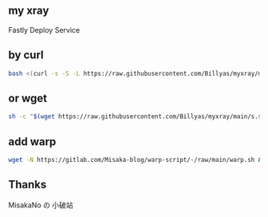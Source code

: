 ## my xray
Fastly Deploy Service


## by curl
```bash
bash <(curl -s -S -L https://raw.githubusercontent.com/Billyas/myxray/main/s.sh)
```
## or wget
```bash
sh -c "$(wget https://raw.githubusercontent.com/Billyas/myxray/main/s.sh -O -)"
```

## add warp
```bash
wget -N https://gitlab.com/Misaka-blog/warp-script/-/raw/main/warp.sh && bash warp.sh
```

## Thanks
MisakaNo の 小破站
